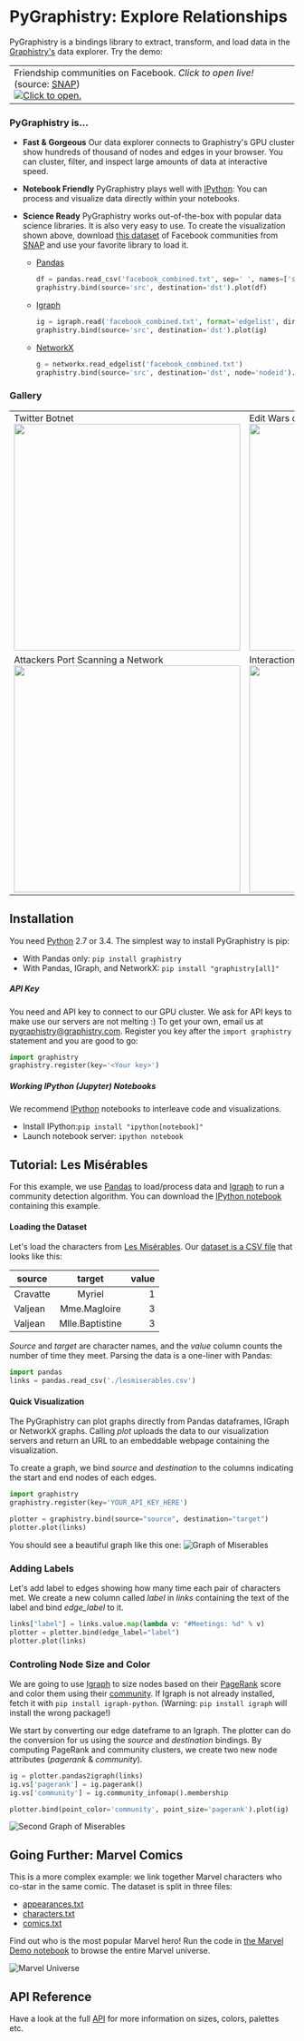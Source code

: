 # PyGraphistry: Explore Relationships

PyGraphistry is a bindings library to extract, transform, and load data in the [Graphistry's](http://www.graphistry.com) data explorer. Try the demo:

<table style="width:100%;">
  <tr valign="top">
    <td>Friendship communities on Facebook. <em>Click to open live!</em> (source: <a href="http://snap.stanford.edu">SNAP</a>)<br><a href="http://proxy-staging.graphistry.com/graph/graph.html?dataset=Facebook&debug=true&info=true&play=0&mapper=opentsdb&menu=false&static=true&contentKey=Facebook_readme&center=false&left=-28057.922443107804&right=19343.789165388305&top=-13990.35481117573&bottom=12682.885549380659#"><img src="http://i.imgur.com/CvO12an.png" title="Click to open."></a>
  </tr>
</table>

### PyGraphistry is...

- **Fast & Gorgeous** Our data explorer connects to Graphistry's GPU cluster show hundreds of thousand of nodes and edges in your browser. You can cluster, filter, and inspect large amounts of data at interactive speed.

-  **Notebook Friendly** PyGraphistry plays well with [IPython](http://ipython.org): You can process and visualize data directly within your notebooks.

- **Science Ready** PyGraphistry works out-of-the-box with popular data science libraries. It is also very easy to use. To create the visualization shown above, download  [this dataset](https://www.dropbox.com/s/csy1l8e3uv600mj/facebook_combined.txt?dl=1) of Facebook communities from [SNAP](http://snap.stanford.edu) and use your favorite library to load it.

  - [Pandas](http://pandas.pydata.org)

     ```python
     df = pandas.read_csv('facebook_combined.txt', sep=' ', names=['src', 'dst'])
     graphistry.bind(source='src', destination='dst').plot(df)
     ```

  - [Igraph](http://igraph.org)

     ```python
     ig = igraph.read('facebook_combined.txt', format='edgelist', directed=False)
     graphistry.bind(source='src', destination='dst').plot(ig)
     ```

  - [NetworkX](https://networkx.github.io)

     ```python
     g = networkx.read_edgelist('facebook_combined.txt')
     graphistry.bind(source='src', destination='dst', node='nodeid').plot(g)
     ```

### Gallery

<table>
    <tr valign="top">
        <td width="50%">Twitter Botnet<br><a href="http://TODO"><img width="400" src="http://i.imgur.com/qm5MCqS.jpg"></a></td>
        <td width="50%">Edit Wars on Wikipedia<br><a href="http://TODO"><img width="400" src="http://i.imgur.com/074zFve.png"></a></td>
    </tr>
    <tr valign="top">
        <td width="50%">Attackers Port Scanning a Network<br><a href="http://TODO"><img width="400" src="http://i.imgur.com/vKUDySw.png"></a></td>
        <td width="50%">Interactions Between Proteins (Biogrid)<br><a href="http://TODO"><img width="400" src="http://i.imgur.com/nrUHLFz.png"></a></td>
    </tr>
</table>

## Installation

You need [Python](https://www.python.org) 2.7 or 3.4. The simplest way to install PyGraphistry is pip:

- With Pandas only: `pip install graphistry`
- With Pandas, IGraph, and NetworkX: `pip install "graphistry[all]"`

##### API Key
You need and API key to connect to our GPU cluster. We ask for API keys to make use our servers are not melting :) To get your own, email us at [pygraphistry@graphistry.com](mailto:pygraphistry@graphistry.com). Register you key after the `import graphistry` statement and you are good to go:

```python
import graphistry
graphistry.register(key='<Your key>')
```

##### Working IPython (Jupyter) Notebooks

We recommend [IPython](http://ipython.org) notebooks to interleave code and visualizations.

- Install IPython:`pip install "ipython[notebook]"`
- Launch notebook server: `ipython notebook`

## Tutorial: Les Misérables

For this example, we use [Pandas](http://pandas.pydata.org) to load/process data and [Igraph](http://igraph.org) to run a community detection algorithm. You can download the [IPython notebook](https://www.dropbox.com/s/n35ahbhatshrau6/MiserablesDemo.ipynb?dl=1) containing this example.

#### Loading the Dataset
Let's load the characters from [Les Misérables](http://en.wikipedia.org/wiki/Les_Misérables). Our [dataset is a CSV file](http://gist.github.com/thibaudh/3da4096c804680f549e6/) that looks like this:

| source        | target        | value  |
| ------------- |:-------------:| ------:|
| Cravatte |	Myriel | 1| Valjean	| Mme.Magloire | 3| Valjean	| Mlle.Baptistine | 3

*Source* and *target* are character names, and the *value* column counts the number of time they meet. Parsing the data is a one-liner with Pandas:

```python
import pandas
links = pandas.read_csv('./lesmiserables.csv')
```

#### Quick Visualization
The PyGraphistry can plot graphs directly from Pandas dataframes, IGraph or NetworkX graphs. Calling *plot* uploads the data to our visualization servers and return an URL to an embeddable webpage containing the visualization.

To create a graph, we bind *source* and *destination* to the columns indicating the start and end nodes of each edges.

```python
import graphistry
graphistry.register(key='YOUR_API_KEY_HERE')

plotter = graphistry.bind(source="source", destination="target")
plotter.plot(links)
```

You should see a beautiful graph like this one:
![Graph of Miserables](http://i.imgur.com/dRHHTyK.png)

### Adding Labels

Let's add label to edges showing how many time each pair of characters met. We create a new column called *label* in *links* containing the text of the label and bind *edge_label* to it.

```python
links["label"] = links.value.map(lambda v: "#Meetings: %d" % v)
plotter = plotter.bind(edge_label="label")
plotter.plot(links)
```

### Controling Node Size and Color
We are going to use [Igraph](http://igraph.org/python/) to size nodes based on their [PageRank](http://en.wikipedia.org/wiki/PageRank) score and color them using their [community](https://en.wikipedia.org/wiki/Community_structure). If Igraph is not already installed, fetch it with `pip install igraph-python`. (Warning: `pip install igraph` will install the wrong package!)

We start by converting our edge dateframe to an Igraph. The plotter can do the conversion for us using the *source* and *destination* bindings. By computing PageRank and community clusters, we create two new node attributes (*pagerank* & *community*).

```python
ig = plotter.pandas2igraph(links)
ig.vs['pagerank'] = ig.pagerank()
ig.vs['community'] = ig.community_infomap().membership

plotter.bind(point_color='community', point_size='pagerank').plot(ig)
```

![Second Graph of Miserables](http://i.imgur.com/P7fm5sn.png)

## Going Further: Marvel Comics

This is a more complex example: we link together Marvel characters who co-star in the same comic. The dataset is split in three files:

- [appearances.txt](https://www.dropbox.com/s/yz78yy58m1mh8l2/appearances.txt?dl=1)
- [characters.txt](https://www.dropbox.com/s/7zodqsvqa9j29bb/characters.txt?dl=1)
- [comics.txt](https://www.dropbox.com/s/x1o30enl5abdpnm/comics.txt?dl=1)

Find out who is the most popular Marvel hero! Run the code in [the Marvel Demo notebook](https://www.dropbox.com/s/mzzq1mvpdwwmes1/MarvelTutorial.ipynb?dl=1) to browse the entire Marvel universe.

![Marvel Universe](http://i.imgur.com/0rgPLg7.png)

## API Reference

Have a look at the full [API](http://graphistry.com/api0.3.html#python) for more information on sizes, colors, palettes etc.

<!---

### Cheat Sheet
In a nutshell, `plot` *mandatory* arguments are:

- `edges` *pandas.DataFrame*: The edge dataframe.
- `source` *string*: The column of `edges` containing the start of each edge.
- `destination` *string*: The column of `edges` containing the end of each edge.

This is enough to define a graph.
##### Edges
We control the visual attributes of edges with the following *optional* arguments. Each of them refers to the name of a column of `edges`.

- `edge_color` *string*
- `edge_title` *string*
- `edge_label` *string*
- `edge_weight` *string*

##### Nodes
To control node visual attributes, we pass two more arguments:

- `nodes` *pandas.DataFrame*: The node dataframe.
- `node` *string*: The column of `nodes` that contains node identifiers (these are the same ids used in the `source` and `destination` columns of `edges`).

then we bind columns of `node` using:

- `point_title` *string*
- `point_label` *string*
- `point_size` *string*
- `point_color` *string*

-->


